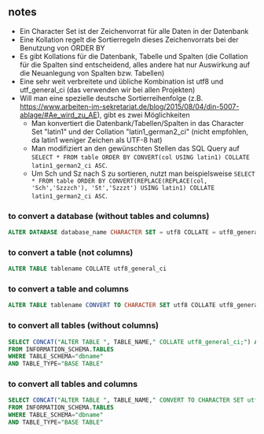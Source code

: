 ## notes
- Ein Character Set ist der Zeichenvorrat für alle Daten in der Datenbank
- Eine Kollation regelt die Sortierregeln dieses Zeichenvorrats bei der Benutzung von ORDER BY
- Es gibt Kollations für die Datenbank, Tabelle und Spalten (die Collation für die Spalten sind entscheidend, alles andere hat nur Auswirkung auf die Neuanlegung von Spalten bzw. Tabellen)
- Eine sehr weit verbreitete und übliche Kombination ist utf8 und utf_general_ci (das verwenden wir bei allen Projekten)
- Will man eine spezielle deutsche Sortierreihenfolge (z.B. https://www.arbeiten-im-sekretariat.de/blog/2015/08/04/din-5007-ablage/#Ae_wird_zu_AE), gibt es zwei Möglichkeiten
  - Man konvertiert die Datenbank/Tabellen/Spalten in das Character Set "latin1" und der Collation "latin1_german2_ci" (nicht empfohlen, da latin1 weniger Zeichen als UTF-8 hat)
  - Man modifiziert an den gewünschten Stellen das SQL Query auf ```SELECT * FROM table ORDER BY CONVERT(col USING latin1) COLLATE latin1_german2_ci ASC```.
  - Um Sch und Sz nach S zu sortieren, nutzt man beispielsweise ```SELECT * FROM table ORDER BY CONVERT(REPLACE(REPLACE(col, 'Sch','Szzzch'), 'St','Szzzt') USING latin1) COLLATE latin1_german2_ci ASC```.

### to convert a database (without tables and columns)
```sql
ALTER DATABASE database_name CHARACTER SET = utf8 COLLATE = utf8_general_ci;
```

### to convert a table (not columns)
```sql
ALTER TABLE tablename COLLATE utf8_general_ci
```

### to convert a table and columns
```sql
ALTER TABLE tablename CONVERT TO CHARACTER SET utf8 COLLATE utf8_general_ci
```

### to convert all tables (without columns)
```sql
SELECT CONCAT("ALTER TABLE ", TABLE_NAME," COLLATE utf8_general_ci;") AS ExecuteTheString
FROM INFORMATION_SCHEMA.TABLES
WHERE TABLE_SCHEMA="dbname"
AND TABLE_TYPE="BASE TABLE"
```

### to convert all tables and columns
```sql
SELECT CONCAT("ALTER TABLE ", TABLE_NAME," CONVERT TO CHARACTER SET utf8 COLLATE utf8_general_ci;") AS ExecuteTheString
FROM INFORMATION_SCHEMA.TABLES
WHERE TABLE_SCHEMA="dbname"
AND TABLE_TYPE="BASE TABLE"
```